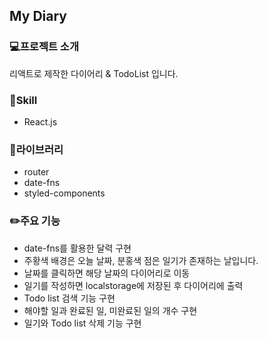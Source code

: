 ## My Diary

### 💻프로젝트 소개
리액트로 제작한 다이어리 & TodoList 입니다.

### 📒Skill
- React.js

### 📗라이브러리
- router
- date-fns
- styled-components

### ✏️주요 기능
- date-fns를 활용한 달력 구현
- 주황색 배경은 오늘 날짜, 분홍색 점은 일기가 존재하는 날입니다.
- 날짜를 클릭하면 해당 날짜의 다이어리로 이동
- 일기를 작성하면 localstorage에 저장된 후 다이어리에 출력
- Todo list 검색 기능 구현
- 해야할 일과 완료된 일, 미완료된 일의 개수 구현
- 일기와 Todo list 삭제 기능 구현
